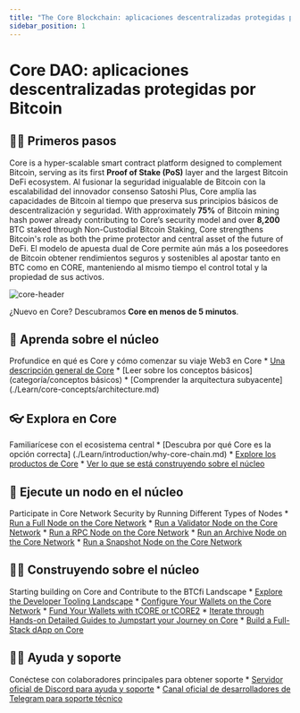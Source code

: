 ```yaml
---
title: "The Core Blockchain: aplicaciones descentralizadas protegidas por Bitcoin"
sidebar_position: 1
---
```


# Core DAO: aplicaciones descentralizadas protegidas por Bitcoin

## 👨‍💻 Primeros pasos

Core is a hyper-scalable smart contract platform designed to complement Bitcoin, serving as its first **Proof of Stake (PoS)** layer and the largest Bitcoin DeFi ecosystem. Al fusionar la seguridad inigualable de Bitcoin con la escalabilidad del innovador consenso Satoshi Plus, Core amplía las capacidades de Bitcoin al tiempo que preserva sus principios básicos de descentralización y seguridad. With approximately **75%** of Bitcoin mining hash power already contributing to Core’s security model and over **8,200** BTC staked through Non-Custodial Bitcoin Staking, Core strengthens Bitcoin's role as both the prime protector and central asset of the future of DeFi. El modelo de apuesta dual de Core permite aún más a los poseedores de Bitcoin obtener rendimientos seguros y sostenibles al apostar tanto en BTC como en CORE, manteniendo al mismo tiempo el control total y la propiedad de sus activos.

![core-header](../static/img/core-header.png)

¿Nuevo en Core? Descubramos **Core en menos de 5 minutos**.

## 📔 Aprenda sobre el núcleo

Profundice en qué es Core y cómo comenzar su viaje Web3 en Core
\* [Una descripción general de Core](./Learn/introduction/what-is-core-chain.md)
\* [Leer sobre los conceptos básicos](categoría/conceptos básicos)
\* [Comprender la arquitectura subyacente] (./Learn/core-concepts/architecture.md)

## 👓 Explora en Core

Familiarícese con el ecosistema central
\* [Descubra por qué Core es la opción correcta] (./Learn/introduction/why-core-chain.md)
\* [Explore los productos de Core](categoría/productos)
\* [Ver lo que se está construyendo sobre el núcleo](https://coredao.org/explore/ecosystem)

## 🔌 Ejecute un nodo en el núcleo

Participate in Core Network Security by Running Different Types of Nodes
\* [Run a Full Node on the Core Network](./Node/config/full-node.md)
\* [Run a Validator Node on the Core Network](./Node/config/validator-node-config.md)
\* [Run a RPC Node on the Core Network](./Node/config/rpc-node-config.md)
\* [Run an Archive Node on the Core Network](./Node/config/archive-node-config.md)
\* [Run a Snapshot Node on the Core Network](./Node/config/snapshot-node-config.md)

## 👨‍🔧 Construyendo sobre el núcleo

Starting building on Core and Contribute to the BTCfi Landscape
\* [Explore the Developer Tooling Landscape](./Dev-Guide/dev-tools.md)
\* [Configure Your Wallets on the Core Network](./Dev-Guide/core-wallet-config.md)
\* [Fund Your Wallets with tCORE or tCORE2](./Dev-Guide/core-faucet.md)
\* [Iterate through Hands-on Detailed Guides to Jumpstart your Journey on Core](category/dev-guides)
\* [Build a Full-Stack dApp on Core](./Dev-Guide/dapp-on-core.md)

## 🙋‍♀️ Ayuda y soporte

Conéctese con colaboradores principales para obtener soporte
\* [Servidor oficial de Discord para ayuda y soporte](https://discord.com/invite/coredaoofficial)
\* [Canal oficial de desarrolladores de Telegram para soporte técnico](https://t.me/CoreDAOTelegram)

